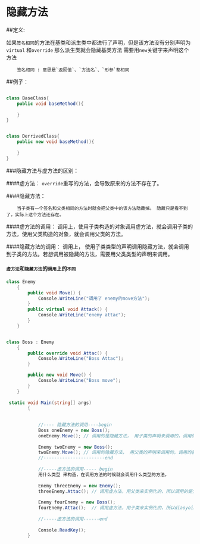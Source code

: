 # 隐藏方法

##定义:


如果`签名相同`的方法在基类和派生类中都进行了声明，但是该方法没有分别声明为`virtual` 和`override` 那么派生类就会隐藏基类方法 需要用`new`关键字来声明这个方法

```
    签名相同 : 意思是`返回值`、`方法名`、`形参`都相同
```

##例子：

```C#

class BaseClass{
    public void baseMethod(){
        
    }
}


class DerrivedClass{
    public new void baseMethod(){
        
    }
}

```


###隐藏方法与虚方法的区别：

####虚方法：
    `override`重写的方法，会导致原来的方法不存在了。

####隐藏方法：
        
        当子类有一个签名和父类相同的方法时就会把父类中的该方法隐藏掉。 隐藏只是看不到了，实际上这个方法还存在。


####虚方法的调用：
    调用上，使用子类构造的对象调用虚方法，就会调用子类的方法，使用父类构造的对象，就会调用父类的方法。

####隐藏方法的调用：
    调用上， 使用子类类型的声明调用隐藏方法，就会调用到子类的方法。若想调用被隐藏的方法，需要用父类类型的声明来调用。

#### `虚方法`和`隐藏方法`的`调用`上的`不同`
```C#
class Enemy
    {
        public void Move() {
            Console.WriteLine("调用了 enemy的move方法");
        }
        public virtual void Attack() {
            Console.WriteLine("enemy attac");
        }
    }


class Boss : Enemy
    {
        public override void Attac() {
            Console.WriteLine("Boss Attac");
        }

        public new void Move() {
            Console.WriteLine("Boss move");
        }
    }
    
 static void Main(string[] args)
        {
            
            
            //---- 隐藏方法的调用----begin
            Boss oneEnemy = new Boss();
            oneEnemy.Move(); // 调用的是隐藏方法， 用子类的声明来调用的，调用的就是子类的Move。
            
            Enemy twoEnemy = new Boss();
            twoEnemy.Move(); // 调用的隐藏方法， 用父类的声明来调用的，调用的就是父类的Move方法。
            //-----------------------end
            
            //-----虚方法的调用----- begin
            用什么类型 来构造，在调用方法的时候就会调用什么类型的方法。
            
            Enemy threeEnemy = new Enemy();
            threeEnemy.Attac(); // 调用虚方法，用父类来实例化的，所以调用的是父类的Attac方法。
            
            Enemy fourEnemy = new Boss();
            fourEnemy.Attac();  // 调用虚方法，用子类来实例化的，所以diaoyoing的就是子类(Boss)的Attac方法。
            
            //-----虚方法的调用------end
            
            Console.ReadKey();
        }
```



